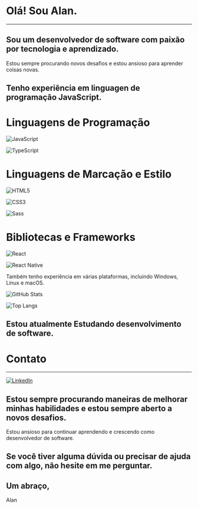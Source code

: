 
# Olá! Sou Alan.
-----------------------------------

## Sou um desenvolvedor de software com paixão por tecnologia e aprendizado.

Estou sempre procurando novos desafios e estou ansioso para aprender coisas novas.

## Tenho experiência em linguagen de programação JavaScript.

# Linguagens de Programação
![JavaScript](https://img.shields.io/badge/JavaScript-000?style=for-the-badge&logo=javascript)

![TypeScript](https://img.shields.io/badge/TypeScript-000?style=for-the-badge&logo=typescript)

# Linguagens de Marcação e Estilo
![HTML5](https://img.shields.io/badge/HTML5-000?style=for-the-badge&logo=html5)

![CSS3](https://img.shields.io/badge/CSS3-000?style=for-the-badge&logo=css3&logoColor=264CE4)

![Sass](https://img.shields.io/badge/Sass-000?style=for-the-badge&logo=sass)

# Bibliotecas e Frameworks
![React](https://img.shields.io/badge/React-000?style=for-the-badge&logo=react)

![React Native](https://img.shields.io/badge/React-Native-000?style=for-the-badge&logo=React-Native)

Também tenho experiência em várias plataformas, incluindo Windows, Linux e macOS.

![GitHub Stats](https://github-readme-stats.vercel.app/api?username=alamperecosta&theme=transparent&bg_color=000&border_color=30A3DC&show_icons=true&icon_color=30A3DC&title_color=E94D5F&text_color=FFF)


![Top Langs](https://github-readme-stats-git-masterrstaa-rickstaa.vercel.app/api/top-langs/?username=alamperecosta&bg_color=000&border_color=30A3DC&title_color=E94D5F&text_color=FFF)

## Estou atualmente Estudando desenvolvimento de software.

# Contato
-----
[![LinkedIn](https://img.shields.io/badge/LinkedIn-000?style=for-the-badge&logo=linkedin&logoColor=0E76A8)](linkedin.com/in/alanpereiragti)

## Estou sempre procurando maneiras de melhorar minhas habilidades e estou sempre aberto a novos desafios.

Estou ansioso para continuar aprendendo e crescendo como desenvolvedor de software.

## Se você tiver alguma dúvida ou precisar de ajuda com algo, não hesite em me perguntar.

## Um abraço,

Alan


